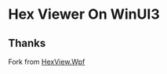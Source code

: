 # Hex Viewer On WinUI3

## Thanks
Fork from [HexView.Wpf](https://github.com/fjeremic/HexView.Wpf.git)
